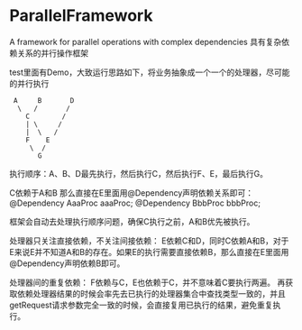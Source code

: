 # ParallelFramework
A framework for parallel operations with complex dependencies 具有复杂依赖关系的并行操作框架

test里面有Demo，大致运行思路如下，将业务抽象成一个一个的处理器，尽可能的并行执行

     A     B       D
      \   /       /
        C        / 
        | \     /
        |  \   /
        F    E
         \  /
           G 
     			
执行顺序：A、B、D最先执行，然后执行C，然后执行F、E，最后执行G。

C依赖于A和B
那么直接在E里面用@Dependency声明依赖关系即可：
     @Dependency
     AaaProc aaaProc;
     @Dependency
     BbbProc bbbProc;

框架会自动去处理执行顺序问题，确保C执行之前，A和B优先被执行。

处理器只关注直接依赖，不关注间接依赖：
E依赖C和D，同时C依赖A和B，对于E来说E并不知道A和B的存在。如果E的执行需要直接依赖B，那么直接在E里面用@Dependency声明依赖B即可。

处理器间的重复依赖：
F依赖与C，E也依赖于C，并不意味着C要执行两遍。
再获取依赖处理器结果的时候会率先去已执行的处理器集合中查找类型一致的，并且getRequest请求参数完全一致的时候，会直接复用已执行的结果，避免重复执行。


